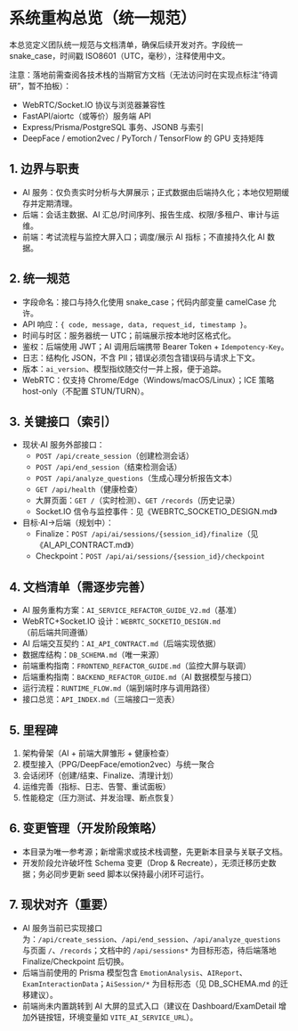# 系统重构总览（统一规范）

本总览定义团队统一规范与文档清单，确保后续开发对齐。字段统一 snake_case，时间戳 ISO8601（UTC，毫秒），注释使用中文。

注意：落地前需查阅各技术栈的当期官方文档（无法访问时在实现点标注“待调研”，暂不拍板）：
- WebRTC/Socket.IO 协议与浏览器兼容性
- FastAPI/aiortc（或等价）服务端 API
- Express/Prisma/PostgreSQL 事务、JSONB 与索引
- DeepFace / emotion2vec / PyTorch / TensorFlow 的 GPU 支持矩阵

## 1. 边界与职责
- AI 服务：仅负责实时分析与大屏展示；正式数据由后端持久化；本地仅短期缓存并定期清理。
- 后端：会话主数据、AI 汇总/时间序列、报告生成、权限/多租户、审计与运维。
- 前端：考试流程与监控大屏入口；调度/展示 AI 指标；不直接持久化 AI 数据。

## 2. 统一规范
- 字段命名：接口与持久化使用 snake_case；代码内部变量 camelCase 允许。
- API 响应：`{ code, message, data, request_id, timestamp }`。
- 时间与时区：服务器统一 UTC；前端展示按本地时区格式化。
- 鉴权：后端使用 JWT；AI 调用后端携带 Bearer Token + `Idempotency-Key`。
- 日志：结构化 JSON，不含 PII；错误必须包含错误码与请求上下文。
- 版本：`ai_version`、模型指纹随交付一并上报，便于追踪。
- WebRTC：仅支持 Chrome/Edge（Windows/macOS/Linux）；ICE 策略 host-only（不配置 STUN/TURN）。

## 3. 关键接口（索引）
- 现状·AI 服务外部接口：
  - `POST /api/create_session`（创建检测会话）
  - `POST /api/end_session`（结束检测会话）
  - `POST /api/analyze_questions`（生成心理分析报告文本）
  - `GET /api/health`（健康检查）
  - 大屏页面：`GET /`（实时检测）、`GET /records`（历史记录）
  - Socket.IO 信令与监控事件：见《WEBRTC_SOCKETIO_DESIGN.md》
- 目标·AI→后端（规划中）：
  - Finalize：`POST /api/ai/sessions/{session_id}/finalize`（见《AI_API_CONTRACT.md》）
  - Checkpoint：`POST /api/ai/sessions/{session_id}/checkpoint`

## 4. 文档清单（需逐步完善）
- AI 服务重构方案：`AI_SERVICE_REFACTOR_GUIDE_V2.md`（基准）
- WebRTC+Socket.IO 设计：`WEBRTC_SOCKETIO_DESIGN.md`（前后端共同遵循）
- AI 后端交互契约：`AI_API_CONTRACT.md`（后端实现依据）
- 数据库结构：`DB_SCHEMA.md`（唯一来源）
- 前端重构指南：`FRONTEND_REFACTOR_GUIDE.md`（监控大屏与联调）
- 后端重构指南：`BACKEND_REFACTOR_GUIDE.md`（AI 数据模型与接口）
 - 运行流程：`RUNTIME_FLOW.md`（端到端时序与调用路径）
 - 接口总览：`API_INDEX.md`（三端接口一览表）

## 5. 里程碑
1) 架构骨架（AI + 前端大屏雏形 + 健康检查）
2) 模型接入（PPG/DeepFace/emotion2vec）与统一聚合
3) 会话闭环（创建/结束、Finalize、清理计划）
4) 运维完善（指标、日志、告警、重试面板）
5) 性能稳定（压力测试、并发治理、断点恢复）

## 6. 变更管理（开发阶段策略）
- 本目录为唯一参考源；新增需求或技术栈调整，先更新本目录与关联子文档。
- 开发阶段允许破坏性 Schema 变更（Drop & Recreate），无须迁移历史数据；务必同步更新 seed 脚本以保持最小闭环可运行。

## 7. 现状对齐（重要）
- AI 服务当前已实现接口为：`/api/create_session`、`/api/end_session`、`/api/analyze_questions` 与页面 `/`、`/records`；文档中的 `/api/sessions*` 为目标形态，待后端落地 Finalize/Checkpoint 后切换。
- 后端当前使用的 Prisma 模型包含 `EmotionAnalysis`、`AIReport`、`ExamInteractionData`；`AiSession/*` 为目标形态（见 DB_SCHEMA.md 的迁移建议）。
- 前端尚未内置跳转到 AI 大屏的显式入口（建议在 Dashboard/ExamDetail 增加外链按钮，环境变量如 `VITE_AI_SERVICE_URL`）。
